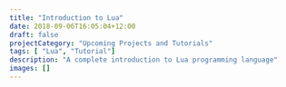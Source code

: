 ```yaml
---
title: "Introduction to Lua"
date: 2018-09-06T16:05:04+12:00
draft: false
projectCategory: "Upcoming Projects and Tutorials"
tags: [ "Lua", "Tutorial"]
description: "A complete introduction to Lua programming language"
images: []
---
```

